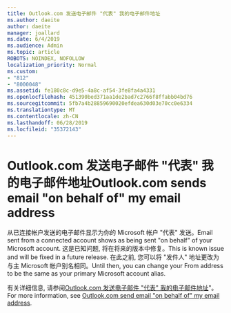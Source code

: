 ```yaml
---
title: Outlook.com 发送电子邮件 "代表" 我的电子邮件地址
ms.author: daeite
author: daeite
manager: joallard
ms.date: 6/4/2019
ms.audience: Admin
ms.topic: article
ROBOTS: NOINDEX, NOFOLLOW
localization_priority: Normal
ms.custom:
- "812"
- "8000048"
ms.assetid: fe180c8c-d9e5-4a8c-af54-3fe8fa4a4331
ms.openlocfilehash: 451390bed371aa1de2bad7c2766f8ffabb04bd76
ms.sourcegitcommit: 5fb7a4b28859690020efdea630d03e70cc0e6334
ms.translationtype: MT
ms.contentlocale: zh-CN
ms.lasthandoff: 06/28/2019
ms.locfileid: "35372143"
---
```

# <a name="outlookcom-sends-email-on-behalf-of-my-email-address"></a><span data-ttu-id="d52a8-102">Outlook.com 发送电子邮件 "代表" 我的电子邮件地址</span><span class="sxs-lookup"><span data-stu-id="d52a8-102">Outlook.com sends email "on behalf of" my email address</span></span>

<span data-ttu-id="d52a8-103">从已连接帐户发送的电子邮件显示为你的 Microsoft 帐户 "代表" 发送。</span><span class="sxs-lookup"><span data-stu-id="d52a8-103">Email sent from a connected account shows as being sent "on behalf" of your Microsoft account.</span></span> <span data-ttu-id="d52a8-104">这是已知问题, 将在将来的版本中修复。</span><span class="sxs-lookup"><span data-stu-id="d52a8-104">This is known issue and will be fixed in a future release.</span></span> <span data-ttu-id="d52a8-105">在此之前, 您可以将 "发件人" 地址更改为与主 Microsoft 帐户别名相同。</span><span class="sxs-lookup"><span data-stu-id="d52a8-105">Until then, you can change your From address to be the same as your primary Microsoft account alias.</span></span>
  
<span data-ttu-id="d52a8-106">有关详细信息, 请参阅[Outlook.com 发送电子邮件 "代表" 我的电子邮件地址](https://go.microsoft.com/fwlink/p/?linkid=2001600&amp;clcid=0x409)"。</span><span class="sxs-lookup"><span data-stu-id="d52a8-106">For more information, see [Outlook.com send email "on behalf of" my email address](https://go.microsoft.com/fwlink/p/?linkid=2001600&amp;clcid=0x409).</span></span>
